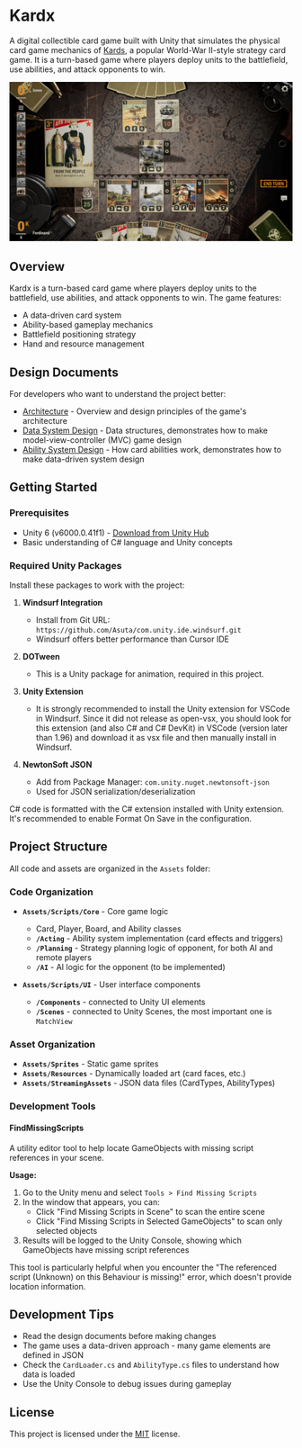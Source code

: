 # Kardx

A digital collectible card game built with Unity that simulates the physical card game mechanics of [Kards](https://kards.com/), a popular World-War II-style strategy card game. It is a turn-based game where players deploy units to the battlefield, use abilities, and attack opponents to win.

![Kards](./Docs/Images/Kards.jpg)

## Overview

Kardx is a turn-based card game where players deploy units to the battlefield, use abilities, and attack opponents to win. The game features:

- A data-driven card system
- Ability-based gameplay mechanics
- Battlefield positioning strategy
- Hand and resource management

## Design Documents

For developers who want to understand the project better:

- [Architecture](./Docs/Arch.md) - Overview and design principles of the game's architecture
- [Data System Design](./Docs/Data.md) - Data structures, demonstrates how to make model-view-controller (MVC) game design
- [Ability System Design](./Docs/Ability.md) - How card abilities work, demonstrates how to make data-driven system design

## Getting Started

### Prerequisites

- Unity 6 (v6000.0.41f1) - [Download from Unity Hub](https://unity.com/download)
- Basic understanding of C# language and Unity concepts

### Required Unity Packages

Install these packages to work with the project:

1. **Windsurf Integration**
   - Install from Git URL: `https://github.com/Asuta/com.unity.ide.windsurf.git`
   - Windsurf offers better performance than Cursor IDE

1. **DOTween**
 	 - This is a Unity package for animation, required in this project.

1. **Unity Extension**
   - It is strongly recommended to install the Unity extension for VSCode in Windsurf. Since it did not release as open-vsx, you should look for this extension (and also C# and C# DevKit) in VSCode (version later than 1.96) and download it as vsx file and then manually install in Windsurf.

1. **NewtonSoft JSON**
   - Add from Package Manager: `com.unity.nuget.newtonsoft-json`
   - Used for JSON serialization/deserialization

C# code is formatted with the C# extension installed with Unity extension. It's recommended to enable Format On Save in the configuration.

## Project Structure

All code and assets are organized in the `Assets` folder:

### Code Organization

- **`Assets/Scripts/Core`** - Core game logic
  - Card, Player, Board, and Ability classes
  - **`/Acting`** - Ability system implementation (card effects and triggers)
  - **`/Planning`** - Strategy planning logic of opponent, for both AI and remote players
  - **`/AI`** - AI logic for the opponent (to be implemented)

- **`Assets/Scripts/UI`** - User interface components
  - **`/Components`** - connected to Unity UI elements
  - **`/Scenes`** - connected to Unity Scenes, the most important one is `MatchView`

### Asset Organization

- **`Assets/Sprites`** - Static game sprites
- **`Assets/Resources`** - Dynamically loaded art (card faces, etc.)
- **`Assets/StreamingAssets`** - JSON data files (CardTypes, AbilityTypes)

### Development Tools

#### FindMissingScripts

A utility editor tool to help locate GameObjects with missing script references in your scene.

**Usage:**
1. Go to the Unity menu and select `Tools > Find Missing Scripts`
2. In the window that appears, you can:
   - Click "Find Missing Scripts in Scene" to scan the entire scene
   - Click "Find Missing Scripts in Selected GameObjects" to scan only selected objects
3. Results will be logged to the Unity Console, showing which GameObjects have missing script references

This tool is particularly helpful when you encounter the "The referenced script (Unknown) on this Behaviour is missing!" error, which doesn't provide location information.

## Development Tips

- Read the design documents before making changes
- The game uses a data-driven approach - many game elements are defined in JSON
- Check the `CardLoader.cs` and `AbilityType.cs` files to understand how data is loaded
- Use the Unity Console to debug issues during gameplay

## License

This project is licensed under the [MIT](./LICENSE) license.
